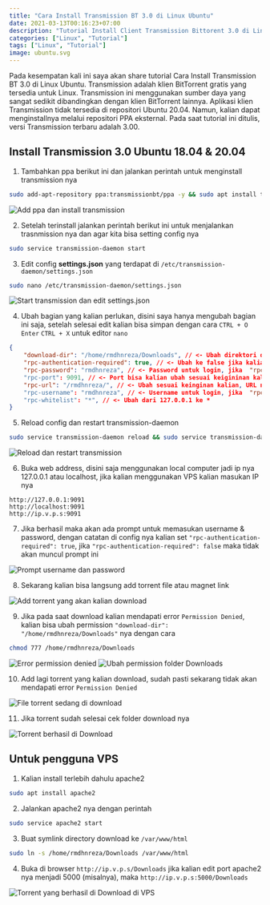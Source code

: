 ```yaml
---
title: "Cara Install Transmission BT 3.0 di Linux Ubuntu"
date: 2021-03-13T00:16:23+07:00
description: "Tutorial Install Client Transmission Bittorent 3.0 di Linux Ubuntu dengan Mudah"
categories: ["Linux", "Tutorial"]
tags: ["Linux", "Tutorial"]
image: ubuntu.svg
---
```


Pada kesempatan kali ini saya akan share tutorial Cara Install Transmission BT 3.0 di Linux Ubuntu. Transmission adalah klien BitTorrent gratis yang tersedia untuk Linux. Transmission ini menggunakan sumber daya yang sangat sedikit dibandingkan dengan klien BitTorrent lainnya. Aplikasi klien Transmission tidak tersedia di repositori Ubuntu 20.04. Namun, kalian dapat menginstallnya melalui repositori PPA eksternal. Pada saat tutorial ini ditulis, versi Transmission terbaru adalah 3.00.

## Install Transmission 3.0 Ubuntu 18.04 & 20.04
1. Tambahkan ppa berikut ini dan jalankan perintah untuk menginstall transmission nya
```bash
sudo add-apt-repository ppa:transmissionbt/ppa -y && sudo apt install transmission-daemon
```

![Add ppa dan install transmission](transmission-1.jpg)

2. Setelah terinstall jalankan perintah berikut ini untuk menjalankan trasnmission nya dan agar kita bisa setting config nya
```bash
sudo service transmission-daemon start
```
3. Edit config **settings.json** yang terdapat di `/etc/transmission-daemon/settings.json`
```bash
sudo nano /etc/transmission-daemon/settings.json
```

![Start transmission dan edit settings.json](transmission-2.jpg)

4. Ubah bagian yang kalian perlukan, disini saya hanya mengubah bagian ini saja, setelah selesai edit kalian bisa simpan dengan cara `CTRL + O` `Enter` `CTRL + X` untuk editor `nano`
```json
{
    "download-dir": "/home/rmdhnreza/Downloads", // <- Ubah direktori download torrent nya sesuai keinginan kalian
    "rpc-authentication-required": true, // <- Ubah ke false jika kalian tidak ingin menggunakan username/password untuk Login
    "rpc-password": "rmdhnreza", // <- Password untuk login, jika  "rpc-authentication-required": true
    "rpc-port": 9091, // <- Port bisa kalian ubah sesuai keigininan kalian, asal port nya belum terpakai oleh aplikasi lain
    "rpc-url": "/rmdhnreza/", // <- Ubah sesuai keinginan kalian, URL nya jadi seperti ini http://localhost:9091/rmdhnreza/web
    "rpc-username": "rmdhnreza", // <- Username untuk login, jika  "rpc-authentication-required": true
    "rpc-whitelist": "*", // <- Ubah dari 127.0.0.1 ke * 
}
```
5. Reload config dan restart transmission-daemon
```bash
sudo service transmission-daemon reload && sudo service transmission-daemon restart
```

![Reload dan restart transmission](transmission-3.jpg)

6. Buka web address, disini saja menggunakan local computer jadi ip nya 127.0.0.1 atau localhost, jika kalian menggunakan VPS kalian masukan IP nya
```
http://127.0.0.1:9091
http://localhost:9091
http://ip.v.p.s:9091
```
7. Jika berhasil maka akan ada prompt untuk memasukan username & password, dengan catatan di config nya kalian set `"rpc-authentication-required": true`, jika `"rpc-authentication-required": false` maka tidak akan muncul prompt ini

![Prompt username dan password](transmission-4.jpg)

8. Sekarang kalian bisa langsung add torrent file atau magnet link

![Add torrent yang akan kalian download](transmission-5.jpg)

9.  Jika pada saat download kalian mendapati error `Permission Denied`, kalian bisa ubah permission `"download-dir": "/home/rmdhnreza/Downloads"` nya dengan cara
```bash
chmod 777 /home/rmdhnreza/Downloads
```

![Error permission denied](transmission-6.jpg) ![Ubah permission folder Downloads](transmission-7.jpg)

10. Add lagi torrent yang kalian download, sudah pasti sekarang tidak akan mendapati error `Permission Denied`

![File torrent sedang di download](transmission-8.jpg)

11. Jika torrent sudah selesai cek folder download nya

![Torrent berhasil di Download](transmission-10.jpg)

## Untuk pengguna VPS
1. Kalian install terlebih dahulu apache2
```bash
sudo apt install apache2
```
2. Jalankan apache2 nya dengan perintah
```bash
sudo service apache2 start
```
3. Buat symlink directory download ke `/var/www/html`
```bash
sudo ln -s /home/rmdhnreza/Downloads /var/www/html
```
4. Buka di browser `http://ip.v.p.s/Downloads` jika kalian edit port apache2 nya menjadi 5000 (misalnya), maka `http://ip.v.p.s:5000/Downloads`

![Torrent yang berhasil di Download di VPS](transmission-9.jpg)